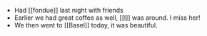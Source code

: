 - Had [[fondue]] last night with friends
- Earlier we had great coffee as well, [[l]] was around. I miss her!
- We then went to [[Basel]] today, it was beautiful.
